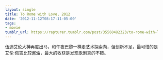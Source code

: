 ```yaml
---
layout: single
title: To Rome with Love, 2012
date: '2012-11-12T08:17:11-05:00'
tags:
- movie
tumblr_url: https://rapturer.tumblr.com/post/35560482323/to-rome-with-love-2012
---
```

伍迪艾伦大神再度出马，和午夜巴黎一样走艺术探索向，但创新不足，最可惜的是艾伦·佩吉比较酱油，最大的收获是发现歌剧真的不错。

